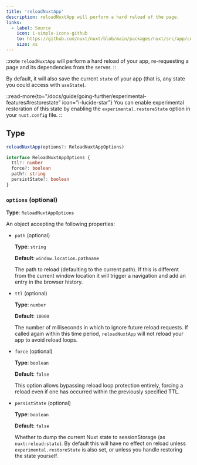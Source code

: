 ```yaml
---
title: 'reloadNuxtApp'
description: reloadNuxtApp will perform a hard reload of the page.
links:
  - label: Source
    icon: i-simple-icons-github
    to: https://github.com/nuxt/nuxt/blob/main/packages/nuxt/src/app/composables/chunk.ts
    size: xs
---
```


::note
`reloadNuxtApp` will perform a hard reload of your app, re-requesting a page and its dependencies from the server.
::

By default, it will also save the current `state` of your app (that is, any state you could access with `useState`).

::read-more{to="/docs/guide/going-further/experimental-features#restorestate" icon="i-lucide-star"}
You can enable experimental restoration of this state by enabling the `experimental.restoreState` option in your `nuxt.config` file.
::

## Type

```ts
reloadNuxtApp(options?: ReloadNuxtAppOptions)

interface ReloadNuxtAppOptions {
  ttl?: number
  force?: boolean
  path?: string
  persistState?: boolean
}
```

### `options` (optional)

**Type**: `ReloadNuxtAppOptions`

An object accepting the following properties:

- `path` (optional)

  **Type**: `string`

  **Default**: `window.location.pathname`

  The path to reload (defaulting to the current path). If this is different from the current window location it
  will trigger a navigation and add an entry in the browser history.

- `ttl` (optional)

  **Type**: `number`

  **Default**: `10000`

  The number of milliseconds in which to ignore future reload requests. If called again within this time period,
  `reloadNuxtApp` will not reload your app to avoid reload loops.

- `force` (optional)

  **Type**: `boolean`

  **Default**: `false`

  This option allows bypassing reload loop protection entirely, forcing a reload even if one has occurred within
  the previously specified TTL.

- `persistState` (optional)

  **Type**: `boolean`

  **Default**: `false`

  Whether to dump the current Nuxt state to sessionStorage (as `nuxt:reload:state`). By default this will have no
  effect on reload unless `experimental.restoreState` is also set, or unless you handle restoring the state yourself.
